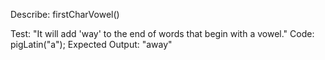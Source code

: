 Describe: firstCharVowel()

Test: "It will add 'way' to the end of words that begin with a vowel."
Code: pigLatin("a");
Expected Output: "away"